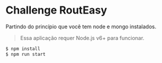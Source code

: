 # Challenge RoutEasy

Partindo do princípio que você tem node e mongo instalados.
> Essa aplicação requer Node.js v6+ para funcionar.
```sh
$ npm install
$ npm run start
```
